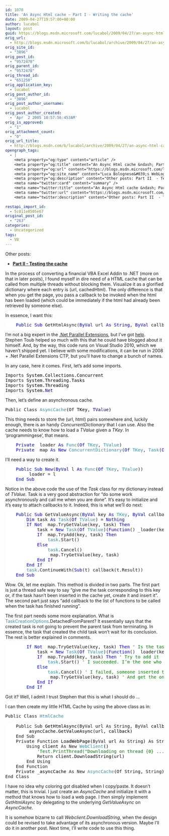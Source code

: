 ```yaml
---
id: 1070
title: 'An Async Html cache – Part I - Writing the cache'
date: 2009-04-27T19:57:00+00:00
author: lucabol
layout: post
guid: https://blogs.msdn.microsoft.com/lucabol/2009/04/27/an-async-html-cache-part-i-writing-the-cache/
orig_url:
  - http://blogs.msdn.microsoft.com/b/lucabol/archive/2009/04/27/an-async-html-cache-part-i.aspx
orig_site_id:
  - "3896"
orig_post_id:
  - "9572478"
orig_parent_id:
  - "9572478"
orig_thread_id:
  - "651250"
orig_application_key:
  - lucabol
orig_post_author_id:
  - "3896"
orig_post_author_username:
  - lucabol
orig_post_author_created:
  - 'Apr  2 2005 10:57:56:453AM'
orig_is_approved:
  - "1"
orig_attachment_count:
  - "0"
orig_url_title:
  - http://blogs.msdn.com/b/lucabol/archive/2009/04/27/an-async-html-cache-part-i-writing-the-cache.aspx
opengraph_tags:
  - |
    <meta property="og:type" content="article" />
    <meta property="og:title" content="An Async Html cache &ndash; Part I  - Writing the cache" />
    <meta property="og:url" content="https://blogs.msdn.microsoft.com/lucabol/2009/04/27/an-async-html-cache-part-i-writing-the-cache/" />
    <meta property="og:site_name" content="Luca Bolognese&#039;s WebLog" />
    <meta property="og:description" content="Other posts: Part II  - Testing the cache In the process of converting a financial VBA Excel Addin to .NET (more on that in later posts), I found myself in dire need of a HTML cache that can be called from multiple threads without blocking them. Visualize it as a glorified dictionary where each entry..." />
    <meta name="twitter:card" content="summary" />
    <meta name="twitter:title" content="An Async Html cache &ndash; Part I  - Writing the cache" />
    <meta name="twitter:url" content="https://blogs.msdn.microsoft.com/lucabol/2009/04/27/an-async-html-cache-part-i-writing-the-cache/" />
    <meta name="twitter:description" content="Other posts: Part II  - Testing the cache In the process of converting a financial VBA Excel Addin to .NET (more on that in later posts), I found myself in dire need of a HTML cache that can be called from multiple threads without blocking them. Visualize it as a glorified dictionary where each entry..." />
    
restapi_import_id:
  - 5c011e0505e67
original_post_id:
  - "263"
categories:
  - Uncategorized
tags:
  - VB
---
```

Other posts:

  * **<font color="#006bad"><a href="http://blogs.msdn.com/lucabol/">Part II  - Testing the cache</a></font>**

In the process of converting a financial VBA Excel Addin to .NET (more on that in later posts), I found myself in dire need of a HTML cache that can be called from multiple threads without blocking them. Visualize it as a glorified dictionary where each entry is (url, cachedHtml). The only difference is that when you get the page, you pass a callback to be invoked when the html has been loaded (which could be immediately if the html had already been retrieved by someone else).

In essence, I want this:

<pre class="code"><span style="background:white;">    </span><span style="background:white;color:blue;">Public Sub </span><span style="background:white;">GetHtmlAsync(</span><span style="background:white;color:blue;">ByVal </span><span style="background:white;">url </span><span style="background:white;color:blue;">As String</span><span style="background:white;">, </span><span style="background:white;color:blue;">ByVal </span><span style="background:white;">callback </span><span style="background:white;color:blue;">As </span><span style="background:white;color:#2b91af;">Action</span><span style="background:white;">(</span><span style="background:white;color:blue;">Of String</span><span style="background:white;">))</span></pre>

I’m not a big expert in the [.Net Parallel Extensions](http://msdn.microsoft.com/en-us/concurrency/default.aspx), but I’ve got [help](http://blogs.msdn.com/pfxteam). Stephen Toub helped so much with this that he could have blogged about it himself. And, by the way, this code runs on Visual Studio 2010, which we haven’t shipped yet. I believe with some modifications, it can be run in 2008 + .Net Parallel Extensions CTP, but you’ll have to change a bunch of names.

In any case, here it comes. First, let’s add some imports.

<pre class="code"><span style="background:white;">Imports </span><span style="background:white;color:black;">System.Collections.Concurrent
</span><span style="background:white;">Imports </span><span style="background:white;color:black;">System.Threading.Tasks
</span><span style="background:white;">Imports </span><span style="background:white;color:black;">System.Threading
</span><span style="background:white;">Imports </span><span style="background:white;color:black;">System.</span><span style="background:white;color:#0000a5;">Net</span></pre>

Then, let’s define an asynchronous cache.

<pre class="code"><span style="background:white;">Public Class </span><span style="background:white;color:#2b91af;">AsyncCache</span><span style="background:white;color:black;">(</span><span style="background:white;">Of </span><span style="background:white;color:black;">TKey, </span><span style="background:white;color:#0000a5;">TValue</span><span style="background:white;color:black;">)</span></pre>

This thing needs to store the (url, html) pairs somewhere and, luckily enough, there is an handy _ConcurrentDictionary_ that I can use. Also the cache needs to know how to load a _TValue_ given a _TKey_. In ‘programmingese’, that means.

<pre class="code"><span style="background:white;">    </span><span style="background:white;color:blue;">Private </span><span style="background:white;">_loader </span><span style="background:white;color:blue;">As </span><span style="background:white;color:#2b91af;">Func</span><span style="background:white;">(</span><span style="background:white;color:blue;">Of </span><span style="background:white;color:#2b91af;">TKey</span><span style="background:white;">, </span><span style="background:white;color:#2b91af;">TValue</span><span style="background:white;">)
    </span><span style="background:white;color:blue;">Private </span><span style="background:white;">_map </span><span style="background:white;color:blue;">As New </span><span style="background:white;color:#2b91af;">ConcurrentDictionary</span><span style="background:white;">(</span><span style="background:white;color:blue;">Of </span><span style="background:white;color:#2b91af;">TKey</span><span style="background:white;">, </span><span style="background:white;color:#2b91af;">Task</span><span style="background:white;">(</span><span style="background:white;color:blue;">Of </span><span style="background:white;color:#2b91af;">TValue</span><span style="background:white;">))</span></pre>

I’ll need a way to create it.

<pre class="code"><span style="background:white;">    </span><span style="background:white;color:blue;">Public Sub New</span><span style="background:white;">(</span><span style="background:white;color:blue;">ByVal </span><span style="background:white;">l </span><span style="background:white;color:blue;">As </span><span style="background:white;color:#2b91af;">Func</span><span style="background:white;">(</span><span style="background:white;color:blue;">Of </span><span style="background:white;color:#2b91af;">TKey</span><span style="background:white;">, </span><span style="background:white;color:#2b91af;">TValue</span><span style="background:white;">))
        _loader = l
    </span><span style="background:white;color:blue;">End Sub</span></pre>

Notice in the above code the use of the _Task_ class for my dictionary instead of _TValue_. Task is a very good abstraction for “do some work asynchronously and call me when you are done”. It’s easy to initialize and it’s easy to attach callbacks to it. Indeed, this is what we’ll do next:

<pre class="code"><span style="background:white;">    </span><span style="background:white;color:blue;">Public Sub </span><span style="background:white;">GetValueAsync(</span><span style="background:white;color:blue;">ByVal </span><span style="background:white;">key </span><span style="background:white;color:blue;">As </span><span style="background:white;color:#2b91af;">TKey</span><span style="background:white;">, </span><span style="background:white;color:blue;">ByVal </span><span style="background:white;">callback </span><span style="background:white;color:blue;">As </span><span style="background:white;color:#2b91af;">Action</span><span style="background:white;">(</span><span style="background:white;color:blue;">Of </span><span style="background:white;color:#2b91af;">TValue</span><span style="background:white;">))
        </span><span style="background:white;color:blue;">Dim </span><span style="background:white;">task </span><span style="background:white;color:blue;">As </span><span style="background:white;color:#2b91af;">Task</span><span style="background:white;">(</span><span style="background:white;color:blue;">Of </span><span style="background:white;color:#2b91af;">TValue</span><span style="background:white;">) = </span><span style="background:white;color:blue;">Nothing
        If Not </span><span style="background:white;">_map.TryGetValue(key, task) </span><span style="background:white;color:blue;">Then
            </span><span style="background:white;">task = </span><span style="background:white;color:blue;">New </span><span style="background:white;color:#2b91af;">Task</span><span style="background:white;">(</span><span style="background:white;color:blue;">Of </span><span style="background:white;color:#2b91af;">TValue</span><span style="background:white;">)(</span><span style="background:white;color:blue;">Function</span><span style="background:white;">() _loader(key), </span><span style="background:white;color:#2b91af;">TaskCreationOptions</span><span style="background:white;">.DetachedFromParent)
            </span><span style="background:white;color:blue;">If </span><span style="background:white;">_map.TryAdd(key, task) </span><span style="background:white;color:blue;">Then
                </span><span style="background:white;color:#2b91af;">task</span><span style="background:white;">.Start()
            </span><span style="background:white;color:blue;">Else
                </span><span style="background:white;color:#2b91af;">task</span><span style="background:white;">.Cancel()
                _map.TryGetValue(key, task)
            </span><span style="background:white;color:blue;">End If
        End If
        </span><span style="background:white;color:#2b91af;">task</span><span style="background:white;">.ContinueWith(</span><span style="background:white;color:blue;">Sub</span><span style="background:white;">(t) callback(t.Result))
    </span><span style="background:white;color:blue;">End Sub</span></pre>

Wow. Ok, let me explain. This method is divided in two parts. The first part is just a thread safe way to say “give me the task corresponding to this key or, if the task hasn’t been inserted in the cache yet, create it and insert it”. The second part just says “add callback to the list of functions to be called when the task has finished running”.

The first part needs some more explanation. What is <span style="background:white;color:#2b91af;">TaskCreationOptions</span><span style="background:white;">.DetachedFromParent? It essentially says that the created task is not going to prevent the parent task from terminating. In essence, the task that created the child task won’t wait for its conclusion. The rest is better explained in comments.</span>

<pre class="code"><span style="background:white;">        </span><span style="background:white;color:blue;">If Not </span><span style="background:white;">_map.TryGetValue(key, task) </span><span style="background:white;color:blue;">Then </span><span style="background:white;color:green;">' Is the task in the cache? (Loc. X)
            </span><span style="background:white;">task = </span><span style="background:white;color:blue;">New </span><span style="background:white;color:#2b91af;">Task</span><span style="background:white;">(</span><span style="background:white;color:blue;">Of </span><span style="background:white;color:#2b91af;">TValue</span><span style="background:white;">)(</span><span style="background:white;color:blue;">Function</span><span style="background:white;">() _loader(key), </span><span style="background:white;color:#2b91af;">TaskCreationOptions</span><span style="background:white;">.DetachedFromParent) </span><span style="background:white;color:green;">' No, create it
            </span><span style="background:white;color:blue;">If </span><span style="background:white;">_map.TryAdd(key, task) </span><span style="background:white;color:blue;">Then </span><span style="background:white;color:green;">' Try to add it
                </span><span style="background:white;color:#2b91af;">task</span><span style="background:white;">.Start() </span><span style="background:white;color:green;">' I succeeded. I’m the one who added this task. I can safely start it.
            </span><span style="background:white;color:blue;">Else
                </span><span style="background:white;color:#2b91af;">task</span><span style="background:white;">.Cancel() </span><span style="background:white;color:green;">' I failed, someone inserted the task after I checked in (Loc. X). Cancel it.
                </span><span style="background:white;">_map.TryGetValue(key, task) </span><span style="background:white;color:green;">' And get the one that someone inserted
            </span><span style="background:white;color:blue;">End If
        End If</span></pre>

Got it? Well, I admit I trust Stephen that this is what I should do …

I can then create my little HTML Cache by using the above class as in:

<pre class="code"><span style="background:white;">Public Class </span><span style="background:white;color:#2b91af;">HtmlCache
</span><span style="background:white;">
    Public Sub </span><span style="background:white;color:black;">GetHtmlAsync(</span><span style="background:white;">ByVal </span><span style="background:white;color:black;">url </span><span style="background:white;">As String</span><span style="background:white;color:black;">, </span><span style="background:white;">ByVal </span><span style="background:white;color:black;">callback </span><span style="background:white;">As </span><span style="background:white;color:#2b91af;">Action</span><span style="background:white;color:black;">(</span><span style="background:white;">Of String</span><span style="background:white;color:black;">))
        _asyncCache.GetValueAsync(url, callback)
    </span><span style="background:white;">End Sub
    Private Function </span><span style="background:white;color:black;">LoadWebPage(</span><span style="background:white;">ByVal </span><span style="background:white;color:black;">url </span><span style="background:white;">As String</span><span style="background:white;color:black;">) </span><span style="background:white;">As String
        Using </span><span style="background:white;color:black;">client </span><span style="background:white;">As New </span><span style="background:white;color:#2b91af;">WebClient</span><span style="background:white;color:black;">()
            </span><span style="background:white;color:green;">'Test.PrintThread("Downloading on thread {0} ...")
            </span><span style="background:white;">Return </span><span style="background:white;color:black;">client.DownloadString(url)
        </span><span style="background:white;">End Using
    End Function
    Private </span><span style="background:white;color:black;">_asyncCache </span><span style="background:white;">As New </span><span style="background:white;color:#2b91af;">AsyncCache</span><span style="background:white;color:black;">(</span><span style="background:white;">Of String</span><span style="background:white;color:black;">, </span><span style="background:white;">String</span><span style="background:white;color:black;">)(</span><span style="background:white;">AddressOf </span><span style="background:white;color:black;">LoadWebPage)
</span><span style="background:white;">End Class</span></pre>

I have no idea why coloring got disabled when I copy/paste. It doesn’t matter, this is trivial. I just create an _AsyncCache_ and initialize it with a method that knows how to load a web page. I then simply implement _GetHtmlAsync_ by delegating to the underlying _GetValueAsync_ on _AsyncCache_.

It is somehow bizarre to call _Webclient.DownloadString_, when the design could be revised to take advantage of its asynchronous version. Maybe I’ll do it in another post. Next time, I’ll write code to use this thing.